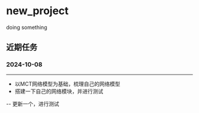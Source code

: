 # new_project
doing something

## 近期任务
### 2024-10-08
---
- 以MCT网络模型为基础，梳理自己的网络模型
- 搭建一下自己的网络模块，并进行测试

-- 更新一个，进行测试
